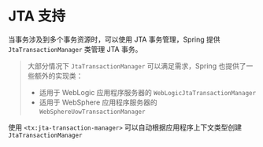 # JTA 支持

当事务涉及到多个事务资源时，可以使用 JTA 事务管理，Spring 提供 `JtaTransactionManager` 类管理 JTA 事务。

> 大部分情况下 `JtaTransactionManager` 可以满足需求，Spring 也提供了一些额外的实现类：
>
> * 适用于 WebLogic 应用程序服务器的 `WebLogicJtaTransactionManager`
> * 适用于 WebSphere 应用程序服务器的 `WebSphereUowTransactionManager`

使用 `<tx:jta-transaction-manager>` 可以自动根据应用程序上下文类型创建 `JtaTransactionManager`
